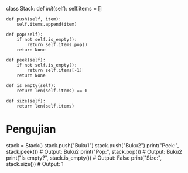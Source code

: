 class Stack:
    def _init_(self):
        self.items = []
    
    def push(self, item):
        self.items.append(item)
    
    def pop(self):
        if not self.is_empty():
            return self.items.pop()
        return None
    
    def peek(self):
        if not self.is_empty():
            return self.items[-1]
        return None
    
    def is_empty(self):
        return len(self.items) == 0
    
    def size(self):
        return len(self.items)
 # Pengujian
 stack = Stack()
 stack.push("Buku1")
 stack.push("Buku2")
 print("Peek:", stack.peek())  # Output: Buku2
 print("Pop:", stack.pop())   # Output: Buku2
 print("Is empty?", stack.is_empty())  # Output: False
 print("Size:", stack.size())  # Output: 1
